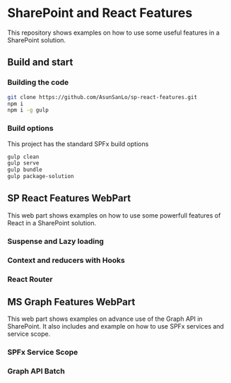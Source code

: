 # SharePoint and React Features 

This repository shows examples on how to use some useful features in a SharePoint solution.

## Build and start

### Building the code
```bash
git clone https://github.com/AsunSanLo/sp-react-features.git
npm i
npm i -g gulp
```

### Build options

This project has the standard SPFx build options

```bash
gulp clean
gulp serve
gulp bundle 
gulp package-solution
```

## SP React Features WebPart

This web part shows examples on how to use some powerfull features of React in a SharePoint solution.

### Suspense and Lazy loading
### Context and reducers with Hooks
### React Router

## MS Graph Features WebPart
This web part shows examples on advance use of the Graph API in SharePoint. It also includes and example on how to use SPFx services and service scope.
### SPFx Service Scope
### Graph API Batch
